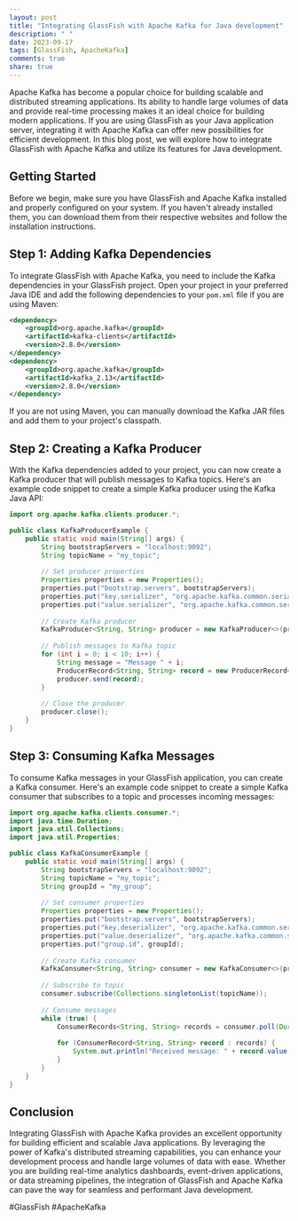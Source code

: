 ```yaml
---
layout: post
title: "Integrating GlassFish with Apache Kafka for Java development"
description: " "
date: 2023-09-17
tags: [GlassFish, ApacheKafka]
comments: true
share: true
---
```


Apache Kafka has become a popular choice for building scalable and distributed streaming applications. Its ability to handle large volumes of data and provide real-time processing makes it an ideal choice for building modern applications. If you are using GlassFish as your Java application server, integrating it with Apache Kafka can offer new possibilities for efficient development. In this blog post, we will explore how to integrate GlassFish with Apache Kafka and utilize its features for Java development.

## Getting Started

Before we begin, make sure you have GlassFish and Apache Kafka installed and properly configured on your system. If you haven't already installed them, you can download them from their respective websites and follow the installation instructions.

## Step 1: Adding Kafka Dependencies

To integrate GlassFish with Apache Kafka, you need to include the Kafka dependencies in your GlassFish project. Open your project in your preferred Java IDE and add the following dependencies to your `pom.xml` file if you are using Maven:

```xml
<dependency>
    <groupId>org.apache.kafka</groupId>
    <artifactId>kafka-clients</artifactId>
    <version>2.8.0</version>
</dependency>
<dependency>
    <groupId>org.apache.kafka</groupId>
    <artifactId>kafka_2.13</artifactId>
    <version>2.8.0</version>
</dependency>
```

If you are not using Maven, you can manually download the Kafka JAR files and add them to your project's classpath.

## Step 2: Creating a Kafka Producer

With the Kafka dependencies added to your project, you can now create a Kafka producer that will publish messages to Kafka topics. Here's an example code snippet to create a simple Kafka producer using the Kafka Java API:

```java
import org.apache.kafka.clients.producer.*;

public class KafkaProducerExample {
    public static void main(String[] args) {
        String bootstrapServers = "localhost:9092";
        String topicName = "my_topic";
        
        // Set producer properties
        Properties properties = new Properties();
        properties.put("bootstrap.servers", bootstrapServers);
        properties.put("key.serializer", "org.apache.kafka.common.serialization.StringSerializer");
        properties.put("value.serializer", "org.apache.kafka.common.serialization.StringSerializer");
        
        // Create Kafka producer
        KafkaProducer<String, String> producer = new KafkaProducer<>(properties);
        
        // Publish messages to Kafka topic
        for (int i = 0; i < 10; i++) {
            String message = "Message " + i;
            ProducerRecord<String, String> record = new ProducerRecord<>(topicName, message);
            producer.send(record);
        }
        
        // Close the producer
        producer.close();
    }
}
```

## Step 3: Consuming Kafka Messages

To consume Kafka messages in your GlassFish application, you can create a Kafka consumer. Here's an example code snippet to create a simple Kafka consumer that subscribes to a topic and processes incoming messages:

```java
import org.apache.kafka.clients.consumer.*;
import java.time.Duration;
import java.util.Collections;
import java.util.Properties;

public class KafkaConsumerExample {
    public static void main(String[] args) {
        String bootstrapServers = "localhost:9092";
        String topicName = "my_topic";
        String groupId = "my_group";
        
        // Set consumer properties
        Properties properties = new Properties();
        properties.put("bootstrap.servers", bootstrapServers);
        properties.put("key.deserializer", "org.apache.kafka.common.serialization.StringDeserializer");
        properties.put("value.deserializer", "org.apache.kafka.common.serialization.StringDeserializer");
        properties.put("group.id", groupId);
        
        // Create Kafka consumer
        KafkaConsumer<String, String> consumer = new KafkaConsumer<>(properties);
        
        // Subscribe to topic
        consumer.subscribe(Collections.singletonList(topicName));
        
        // Consume messages
        while (true) {
            ConsumerRecords<String, String> records = consumer.poll(Duration.ofMillis(100));
            
            for (ConsumerRecord<String, String> record : records) {
                System.out.println("Received message: " + record.value());
            }
        }
    }
}
```

## Conclusion

Integrating GlassFish with Apache Kafka provides an excellent opportunity for building efficient and scalable Java applications. By leveraging the power of Kafka's distributed streaming capabilities, you can enhance your development process and handle large volumes of data with ease. Whether you are building real-time analytics dashboards, event-driven applications, or data streaming pipelines, the integration of GlassFish and Apache Kafka can pave the way for seamless and performant Java development.

#GlassFish #ApacheKafka